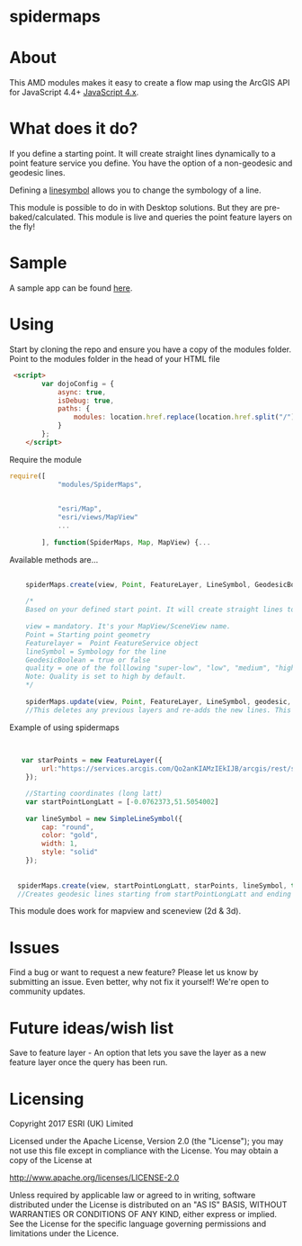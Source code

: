 # **spidermaps**

# About
This AMD modules makes it easy to create a flow map using the ArcGIS API for JavaScript 4.4+ [JavaScript 4.x](https://developers.arcgis.com/javascript/).

# What does it do?
If you define a starting point. It will create straight lines dynamically to a point feature service you define. You have the option of a non-geodesic and geodesic lines.

Defining a [linesymbol](https://developers.arcgis.com/javascript/latest/api-reference/esri-symbols-LineSymbol.html) allows you to change the symbology of a line.

This module is possible to do in with Desktop solutions. But they are pre-baked/calculated. This module is live and queries the point feature layers on the fly!

# Sample
A sample app can be found [here](http://bit.ly/2hr4uSH). 

# Using
Start by cloning the repo and ensure you have a copy of the modules folder. Point to the modules folder in the head of your HTML file

```HTML
 <script>
        var dojoConfig = {
            async: true,
            isDebug: true,
            paths: {
                modules: location.href.replace(location.href.split("/").pop(), "") + "/lib/modules"
            }
        };
    </script>
```

Require the module

```JavaScript
require([
            "modules/SpiderMaps",
        

            "esri/Map",
            "esri/views/MapView"
            ...
            
        ], function(SpiderMaps, Map, MapView) {...

```

Available methods are...

```JavaScript
    
    spiderMaps.create(view, Point, FeatureLayer, LineSymbol, GeodesicBoolean, Quality); 
    
    /*
    Based on your defined start point. It will create straight lines to all points in a feature layer.
    
    view = mandatory. It's your MapView/SceneView name.
    Point = Starting point geometry
    Featurelayer =  Point FeatureService object
    lineSymbol = Symbology for the line
    GeodesicBoolean = true or false 
    quality = one of the folllowing "super-low", "low", "medium", "high", "ultra"
    Note: Quality is set to high by default.
    */
    
    spiderMaps.update(view, Point, FeatureLayer, LineSymbol, geodesic, quality); 
    //This deletes any previous layers and re-adds the new lines. This is best when either the start point changes position or when the featurelayer data is live/updates. 
```
Example of using spidermaps

```JavaScript
   
   
   var starPoints = new FeatureLayer({                       
        url:"https://services.arcgis.com/Qo2anKIAMzIEkIJB/arcgis/rest/services/whats_the_points/FeatureServer"
    });        

    //Starting coordinates (long latt)
    var startPointLongLatt = [-0.0762373,51.5054002]
            
    var lineSymbol = new SimpleLineSymbol({
        cap: "round",
        color: "gold",
        width: 1,
        style: "solid"
    });
        
            
  spiderMaps.create(view, startPointLongLatt, starPoints, lineSymbol, true, "high");              
  //Creates geodesic lines starting from startPointLongLatt and ending all points inside starPoints featurelayer. With high detail in a solid gold line.

```

This module does work for mapview and sceneview (2d & 3d).

# Issues
Find a bug or want to request a new feature? Please let us know by submitting an issue. Even better, why not fix it yourself! We're open to community updates.

# Future ideas/wish list
Save to feature layer - An option that lets you save the layer as a new feature layer once the query has been run.

# Licensing

Copyright 2017 ESRI (UK) Limited

Licensed under the Apache License, Version 2.0 (the "License"); you may not use this file except in compliance with the License. You may obtain a copy of the License at

http://www.apache.org/licenses/LICENSE-2.0

Unless required by applicable law or agreed to in writing, software distributed under the License is distributed on an "AS IS" BASIS, WITHOUT WARRANTIES OR CONDITIONS OF ANY KIND, either express or implied. See the License for the specific language governing permissions and limitations under the Licence.
